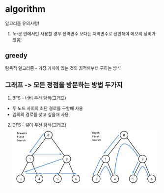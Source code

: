 # algorithm
알고리즘 유의사항!

1. for문 안에서만 사용할 경우 전역변수 보다는 지역변수로 선언해야 메모리 낭비가 없음!


greedy
------
탐욕적 알고리즘 - 가장 가까이 있는 것의 최적해부터 구하는 방식



그래프 -> 모든 정점을 방문하는 방법 두가지
------------------------------------------
1. BFS - 너비 우선 탐색(그래프)
  * 두 노드 사이의 최단 경로를 구할때 사용
  * 임의의 경로를 찾고 싶을때 사용
2. DFS - 깊이 우선 탐색(그래프)
<img src="/img/bfsdfs.png" title="bfsdfs" alt="bfsdfs"></img><br/>
